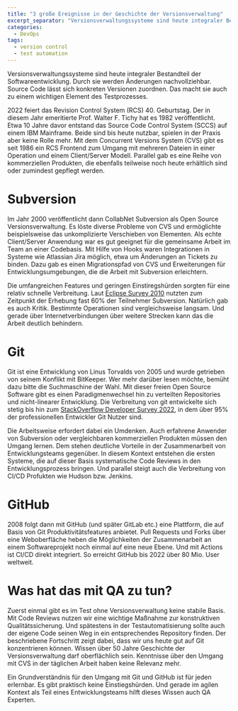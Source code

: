 ```yaml
---
title: "3 große Ereignisse in der Geschichte der Versionsverwaltung"
excerpt_separator: "Versionsverwaltungssysteme sind heute integraler Bestandteil der Softwareentwicklung. Durch sie werden Änderungen nachvollziehbar. Source Code lässt sich konkreten Versionen zuordnen. Das macht sie auch zu einem wichtigen Element des Testprozesses."
categories:
  - DevOps
tags:
  - version control
  - test automation
---
```

Versionsverwaltungssysteme sind heute integraler Bestandteil der Softwareentwicklung. Durch sie werden Änderungen nachvollziehbar. Source Code lässt sich konkreten Versionen zuordnen. Das macht sie auch zu einem wichtigen Element des Testprozesses.

2022 feiert das Revision Control System (RCS) 40. Geburtstag. Der in diesem Jahr emeritierte Prof. Walter F. Tichy hat es 1982 veröffentlicht. Etwa 10 Jahre davor entstand das Source Code Control System (SCCS) auf einem IBM Mainframe. Beide sind bis heute nutzbar, spielen in der Praxis aber keine Rolle mehr. Mit dem Concurrent Versions System (CVS) gibt es seit 1986 ein RCS Frontend zum Umgang mit mehreren Dateien in einer Operation und einem Client/Server Modell. Parallel gab es eine Reihe von kommerziellen Produkten, die ebenfalls teilweise noch heute erhältlich sind oder zumindest gepflegt werden.

# Subversion

Im Jahr 2000 veröffentlicht dann CollabNet Subversion als Open Source Versionsverwaltung. Es löste diverse Probleme von CVS und ermöglichte beispielsweise das unkomplizierte Verschieben von Elementen. Als echte Client/Server Anwendung war es gut geeignet für die gemeinsame Arbeit im Team an einer Codebasis. Mit Hilfe von Hooks waren Integrationen in Systeme wie Atlassian Jira möglich, etwa um Änderungen an Tickets zu binden. Dazu gab es einen Migrationspfad von CVS und Erweiterungen für Entwicklungsumgebungen, die die Arbeit mit Subversion erleichtern.

Die umfangreichen Features und geringen Einstiregshürden sorgten für eine relativ schnelle Verbreitung. Laut [Eclipse Survey 2010](https://www.eclipse.org/org/press-release/20100604_survey2010.php) nutzten zum Zeitpunkt der Erhebung fast 60% der Teilnehmer Subversion. Natürlich gab es auch Kritik. Bestimmte Operationen sind vergleichsweise langsam. Und gerade über Internetverbindungen über weitere Strecken kann das die Arbeit deutlich behindern.

# Git

Git ist eine Entwicklung von Linus Torvalds von 2005 und wurde getrieben von seinem Konflikt mit BitKeeper. Wer mehr darüber lesen möchte, bemüht dazu bitte die Suchmaschine der Wahl. Mit dieser freien Open Source Software gibt es einen Paradigmenwechsel hin zu verteilten Repositories und nicht-linearer Entwicklung. Die Verbreitung von git entwickelte sich stetig bis hin zum [StackOverflow Developer Survey 2022](https://survey.stackoverflow.co/2022/#technology-version-control), in dem über 95% der professionellen Entwickler Git Nutzer sind.

Die Arbeitsweise erfordert dabei ein Umdenken. Auch erfahrene Anwender von Subversion oder vergleichbaren kommerziellen Produkten müssen den Umgang lernen. Dem stehen deutliche Vorteile in der Zusammenarbeit von Entwicklungsteams gegenüber. In diesem Kontext entstehen die ersten Systeme, die auf dieser Basis systematische Code Reviews in den Entwicklungsprozess bringen. Und parallel steigt auch die Verbreitung von CI/CD Profukten wie Hudson bzw. Jenkins.

# GitHub

2008 folgt dann mit GitHub (und später GitLab etc.) eine Plattform, die auf Basis von Git Produktivitätsfeatures anbietet. Pull Requests und Forks über eine Weboberfläche heben die Möglichkeiten der Zusammenarbeit an einem Softwareprojekt noch einmal auf eine neue Ebene. Und mit Actions ist CI/CD direkt integriert. So erreicht GitHub bis 2022 über 80 Mio. User weltweit.

# Was hat das mit QA zu tun?

Zuerst einmal gibt es im Test ohne Versionsverwaltung keine stabile Basis. Mit Code Reviews nutzen wir eine wichtige Maßnahme zur konstruktiven Qualitätssicherung. Und spätestens in der Testautomatisierung sollte auch der eigene Code seinen Weg in ein entsprechendes Repository finden. Der beschriebene Fortschritt zeigt dabei, dass wir uns heute gut auf Git konzentrieren können. Wissen über 50 Jahre Geschichte der Versionsverwaltung darf oberflächlich sein. Kenntnisse über den Umgang mit CVS in der täglichen Arbeit haben keine Relevanz mehr.

Ein Grundverständnis für den Umgang mit Git und GitHub ist für jeden erlernbar. Es gibt praktisch keine Einstiegshürden. Und gerade im agilen Kontext als Teil eines Entwicklungsteams hilft dieses Wissen auch QA Experten.